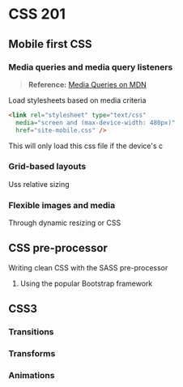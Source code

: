 # CSS 201

## Mobile first CSS

### Media queries and media query listeners

> **Reference:** [Media Queries on MDN](https://developer.mozilla.org/en-US/docs/Web/Guide/CSS/Media_queries)

Load stylesheets based on media criteria

```html
<link rel="stylesheet" type="text/css"
  media="screen and (max-device-width: 480px)"
  href="site-mobile.css" />
```

This will only load this css file if the device's c

### Grid-based layouts 

Uss relative sizing

### Flexible images and media

Through dynamic resizing or CSS


## CSS pre-processor

Writing clean CSS with the SASS pre-processor

1. Using the popular Bootstrap framework

## CSS3

### Transitions

### Transforms

### Animations
